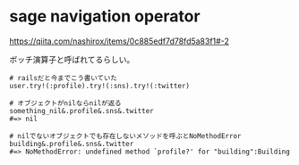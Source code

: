 # sage navigation operator
https://qiita.com/nashirox/items/0c885edf7d78fd5a83f1#-2

ボッチ演算子と呼ばれてるらしい。
```
# railsだと今までこう書いていた
user.try!(:profile).try!(:sns).try!(:twitter)

# オブジェクトがnilならnilが返る
something_nil&.profile&.sns&.twitter
#=> nil

# nilでないオブジェクトでも存在しないメソッドを呼ぶとNoMethodError
building&.profile&.sns&.twitter
#=> NoMethodError: undefined method `profile?' for "building":Building
```